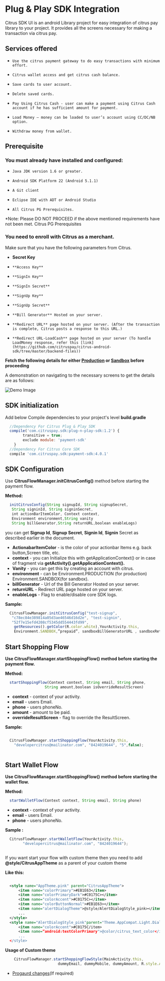 
# Plug & Play SDK Integration

Citrus SDK UI is an android Library project for easy integration of citrus pay library to your project. It provides all the screens necessary for making a transaction via citrus pay.

## Services offered

*     Use the citrus payment gateway to do easy transactions with minimum effort. 
*     Citrus wallet access and get citrus cash balance. 
*     Save cards to user account. 
*     Delete saved cards. 
*     Pay Using Citrus Cash - user can make a payment using Citrus Cash account if he has sufficient amount for payment. 
*     Load Money – money can be loaded to user’s account using CC/DC/NB option. 
*     Withdraw money from wallet.


## Prerequisite
### You must already have installed and configured:

*     Java JDK version 1.6 or greater.
*     Android SDK Platform 22 (Android 5.1.1)
*     A Git client
*     Eclipse IDE with ADT or Android Studio
*     All Citrus PG Prerequisites.

*Note: Please DO NOT PROCEED if the above mentioned requirements have not been met. Citrus PG Prerequisites

### You need to enroll with Citrus as a merchant.

Make sure that you have the following parameters from Citrus.

* **Secret Key**
*     **Access Key**
*     **SignIn Key**
*     **SignIn Secret**
*     **SignUp Key**
*     **SignUp Secret**
*     **Bill Generator** Hosted on your server.
*     **Redirect URL** page hosted on your server. (After the transaction is complete, Citrus posts a response to this URL.) 
*     **Redirect URL-LoadCash** page hosted on your server (To handle LoadMoney response, refer this [link](https://github.com/citruspay/citrus-android-sdk/tree/master/backend-files))

**Fetch the following details for either [Production](http://www.citruspay.com/) or [Sandbox](http://sandbox.citruspay.com/) before proceeding**

A demonstration on navigating to the necessary screens to get the details are as follows: 

  ![Demo Image]( https://cldup.com/pG7aGwfHDh.gif)

## SDK initialization
Add below Compile dependencies to your project's level **build.gradle**
```javascript
  //Dependency For Citrus Plug & Play SDK
  compile('com.citruspay.sdk:plug-n-play-sdk:1.2') {
        transitive = true;
        exclude module: 'payment-sdk'
    }
  //Dependency For Citrus Core SDK  
  compile 'com.citruspay.sdk:payment-sdk:4.0.1' 
```

## SDK Configuration

Use **CitrusFlowManager.initCitrusConfig()** method before starting the payment flow.

**Method:**
```javascript
  initCitrusConfig(String signupId, String signupSecret,
   String signinId, String signinSecret,
   int actionBarItemColor, Context context,
   Environment environment,String vanity
   String billGenerator,String returnURL,boolean enableLogs)
```
you can get **Signup Id**, **Signup Secret**, **Signin Id**, **Signin** Secret as described earlier in the document. 
   
* **ActionabarItemColor** - is the color of your actionbar Items e.g. back button,Screen title, etc.
* **context** - you can Initialize this with getApplicationContext() or in case of fragment via **getActivity().getApplicationContext().**
* **Vanity** - you can get this by creating an account with citrus.
* **environment** - can be Environment.PRODUCTION (for production) Environment.SANDBOX(for sandbox). 
* **billGenerator** - Url of the Bill Generator Hosted on your server.
* **returnURL** - Redirect URL page hosted on your server.
* **enableLogs** - Flag to enable/disable core SDK logs.

**Sample:**
```javascript
  CitrusFlowManager.initCitrusConfig("test-signup",
   "c78ec84e389814a05d3ae46546d16d2e", "test-signin",
   "52f7e15efd4208cf5345dd554443fd99",
    getResources().getColor(R.color.white),YourActivity.this,
    Environment.SANDBOX,”prepaid”, sandboxBillGeneratorURL , sandboxReturnURL , false);
```

## Start Shopping Flow

**Use CitrusFlowManager.startShoppingFlow() method before starting the payment flow.**

**Method:**
```javascript
  startShoppingFlow(Context context, String email, String phone,           
                  String amount,boolean isOverrideResultScreen)
```

*  **context** - context of your activity.
*  **email** - users Email.
*  **phone** - users phoneNo.
*  **amount** - amount to be paid.
*  **overrideResultScreen** - flag to override the ResultScreen.  

**Sample:**

```javascript

  CitrusFlowManager.startShoppingFlow(YourActivity.this,       
    "developercitrus@mailinator.com", "8424019644", "5",false);
    
```

## Start Wallet Flow

**Use CitrusFlowManager.startShoppingFlow() method before starting the wallet flow.**

**Method:**
```javascript
  startWalletFlow(Context context, String email, String phone)
```
* **context** - context of your activity.
* **email** - users Email.
* **phone** - users phoneNo.

**Sample :**
```javascript
  CitrusFlowManager.startWalletFlow(YourActivity.this, 
        "developercitrus@mailinator.com", "8424019644");
        
```

If you want start your flow with custom theme then you need to add **@style/CitrusAppTheme** as a parent of your custom theme

**Like this:**
```xml

  <style name="AppTheme.pink" parent="CitrusAppTheme"> 
      <item name="colorPrimary">#EB1E63</item> 
      <item name="colorPrimaryDark">#C0175C></item> 
      <item name="colorAccent">#C0175C></item> 
      <item name="colorButtonNormal">#EB1E63></item>
      <item name="alertDialogTheme">@style/AlertDialogStyle_pink></item>
      ...
  </style>
  <style name="AlertDialogStyle_pink"parent="Theme.AppCompat.Light.Dialog.Alert"> 
      <item name="colorAccent">#C0175C/item> 
      <item name=“android:textColorPrimary">@color/citrus_text_color</item>
      ...
  </style>

```

**Usage of Custom theme**
```javascript
    CitrusFlowManager.startShoppingFlowStyle(MainActivity.this,
                        dummyEmail, dummyMobile, dummyAmount, R.style.AppTheme_pink, false);
```         

* <a href="Progaurd%20changes.md" target="_blank">Progaurd changes</a>(If required)


